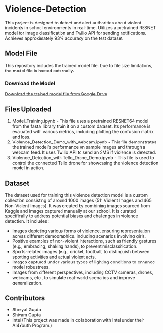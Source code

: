 # Violence-Detection
 This project is designed to detect and alert authorities about violent incidents in school environments in real-time. Utilizes a pretrained RESNET model for image classification and Twilio API for sending notifications. Achieves approximately 93% accuracy on the test dataset.

## Model File

This repository includes the trained model file. Due to file size limitations, the model file is hosted externally.

### Download the Model
[Download the trained model file from Google Drive](https://drive.google.com/file/d/1EemWJT1E76BVUXj1xRK1EkKWmtQBAzQi/view?usp=drive_link)

## Files Uploaded

1. Model_Training.ipynb - This file uses a pretrained RESNET64 model from the fastai library train it on a custom dataset. Its performance is evaluated with various metrics, including plotting the confusion matrix and loss.
2. Violence_Detection_Demo_with_webcam.ipynb - This file demonstrates the trained model's performance on sample images and through a webcam feed. It uses Twilio API to send an SMS if violence is detected.
3. Violence_Detection_with Tello_Drone_Demo.ipynb - This file is used to control the connected Tello drone for showcasing the violence detection model in action.

## Dataset

The dataset used for training this violence detection model is a custom collection consisting of around 1000 images (511 Violent Images and 465 Non-Violent Images). It was created by combining images sourced from Kaggle and images captured manually at our school. It is curated specifically to address potential biases and challenges in violence detection. It includes :

- Images depicting various forms of violence, ensuring representation across different demographics, including scenarios involving girls.
- Positive examples of non-violent interactions, such as friendly gestures (e.g., embracing, shaking hands), to prevent misclassification.
- Sports-related images (e.g., cricket, football) to distinguish between sporting activities and actual violent acts.
- Images captured under various types of lighting conditions to enhance model robustness.
- Images from different perspectives, including CCTV cameras, drones, webcams, etc., to simulate real-world scenarios and improve generalization.

## Contributors
- Shreyal Gupta
- Shivam Gupta
- Intel (This project was made in collaboration with Intel under their AI4Youth Program.)
